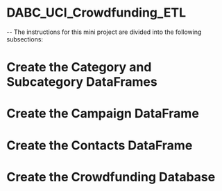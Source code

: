 # DABC_UCI_Crowdfunding_ETL

-- The instructions for this mini project are divided into the following subsections:
# Create the Category and Subcategory DataFrames
# Create the Campaign DataFrame
# Create the Contacts DataFrame
# Create the Crowdfunding Database
